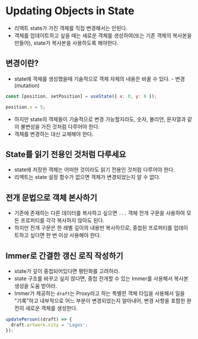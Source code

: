 # Updating Objects in State

- 리액트 state가 가진 객체를 직접 변경해서는 안된다.
- 객체를 업데이트하고 싶을 때는 새로운 객체를 생성하여(또는 기존 객체의 복사본을 만들어), state가 복사본을 사용하도록 해야한다.

## 변경이란?

- state에 객체를 생성했을때 기술적으로 객체 자체의 내용은 바꿀 수 있다. - 변경(mutation)

```jsx
const [position, setPosition] = useState({ x: 0, y: 0 });

position.x = 5;
```

- 하지만 state의 객체들이 기술적으로 변경 가능할지라도, 숫자, 불리언, 문자열과 같이 불변성을 가진 것처럼 다루어야 한다.
- 객체를 변경하는 대신 교체해야 한다.

## State를 읽기 전용인 것처럼 다루세요

- state에 저장한 객체는 어떠한 것이라도 읽기 전용인 것처럼 다루어야 한다.
- 리액트는 state 설정 함수가 없으면 객체가 변경되었는지 알 수 없다.

## 전개 문법으로 객체 본사하기

- 기존에 존재하는 다른 데이터를 복사하고 싶으면 `...` 객체 전개 구문을 사용하여 모든 프로퍼티를 각각 복사하지 않아도 된다.
- 하지만 전개 구문은 한 레벨 깊이의 내용만 복사하므로, 중첩된 프로퍼티를 업데이트하고 싶다면 한 번 이상 사용해야 한다.

## Immer로 간결한 갱신 로직 작성하기

- state가 깊이 중첩되어있다면 평탄화를 고려하라.
- state 구조를 바꾸고 싶지 않다면, 중첩 전개할 수 있는 Immer를 사용해서 복사본 생성을 도움 받아라.
- Immer가 제공하는 `draft`는 Proxy라고 하는 특별한 객체 타입을 사용해서 일을 "기록"하고 내부적으로 어느 부분이 변경되었는지 알아내어, 변경 사항을 포함한 완전히 새로운 객체를 생성한다.

```jsx
updatePerson((draft) => {
  draft.artwork.city = 'Lagos';
});
```
